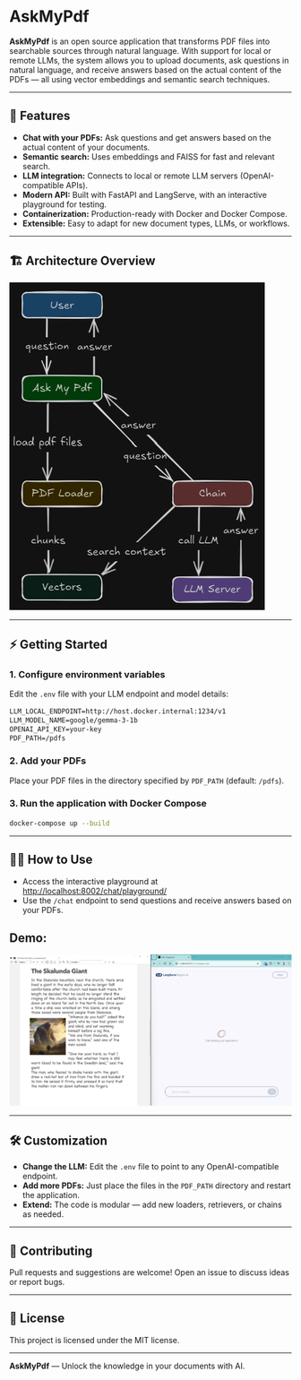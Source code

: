 # AskMyPdf

**AskMyPdf** is an open source application that transforms PDF files into searchable sources through natural language. With support for local or remote LLMs, the system allows you to upload documents, ask questions in natural language, and receive answers based on the actual content of the PDFs — all using vector embeddings and semantic search techniques.

---

## 🚀 Features

- **Chat with your PDFs:** Ask questions and get answers based on the actual content of your documents.
- **Semantic search:** Uses embeddings and FAISS for fast and relevant search.
- **LLM integration:** Connects to local or remote LLM servers (OpenAI-compatible APIs).
- **Modern API:** Built with FastAPI and LangServe, with an interactive playground for testing.
- **Containerization:** Production-ready with Docker and Docker Compose.
- **Extensible:** Easy to adapt for new document types, LLMs, or workflows.

---

## 🏗️ Architecture Overview

<img src="assets/diagram.png" alt="Diagram">

---

## ⚡ Getting Started

### 1. Configure environment variables

Edit the `.env` file with your LLM endpoint and model details:

```env
LLM_LOCAL_ENDPOINT=http://host.docker.internal:1234/v1
LLM_MODEL_NAME=google/gemma-3-1b
OPENAI_API_KEY=your-key
PDF_PATH=/pdfs
```

### 2. Add your PDFs

Place your PDF files in the directory specified by `PDF_PATH` (default: `/pdfs`).

### 3. Run the application with Docker Compose

```bash
docker-compose up --build
```

---

## 🧑‍💻 How to Use

- Access the interactive playground at [http://localhost:8002/chat/playground/](http://localhost:8002/chat/playground/)
- Use the `/chat` endpoint to send questions and receive answers based on your PDFs.

## Demo:  
<img src="assets/demo.gif" alt="Demo">

---

## 🛠️ Customization

- **Change the LLM:** Edit the `.env` file to point to any OpenAI-compatible endpoint.
- **Add more PDFs:** Just place the files in the `PDF_PATH` directory and restart the application.
- **Extend:** The code is modular — add new loaders, retrievers, or chains as needed.

---

## 🤝 Contributing

Pull requests and suggestions are welcome! Open an issue to discuss ideas or report bugs.

---

## 📄 License

This project is licensed under the MIT license.

---

**AskMyPdf** — Unlock the knowledge in your documents with AI.
